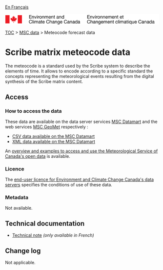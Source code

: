[En Français](readme_meteocode_fr.md)

![ECCC logo](../../img_eccc-logo.png)

[TOC](../../readme_en.md) > [MSC data](../readme_en.md) > Meteocode forecast data

# Scribe matrix meteocode data

The meteocode is a standard used by the Scribe system to describe the elements of time.
It allows to encode according to a specific standard the concepts representing the meteorological events resulting from the digital synthesis of the Scribe matrix content.

## Access

### How to access the data

These data are available on the data server services [MSC Datamart](../../msc-datamart/readme_en.md) and the web services [MSC GeoMet](../../msc-geomet/readme_en.md) respectively :

* [CSV data available on the MSC Datamart](readme_meteocode-datamartcsv_en.md) 
* [XML data available on the MSC Datamart](readme_meteocode-datamartxml_en.md) 

An [overview and examples to access and use the Meteorological Service of Canada's open data](../../usage/readme_en.md) is available.

### Licence

The [end-user licence for Environment and Climate Change Canada's data servers](../../licence/readme_en.md) specifies the conditions of use of these data.

### Metadata

Not available.

## Technical documentation

* [Technical note](https://collaboration.cmc.ec.gc.ca/cmc/cmos/public_doc/msc-data/meteocode/Meteocode_fr.pdf) _(only available in French)_

## Change log

Not applicable.
